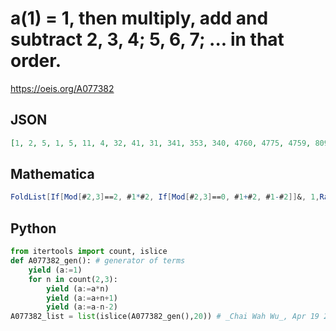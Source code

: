 # a\(1\) \= 1, then multiply, add and subtract 2, 3, 4; 5, 6, 7; \.\.\. in that order\.
https://oeis.org/A077382
## JSON
```JSON
[1, 2, 5, 1, 5, 11, 4, 32, 41, 31, 341, 353, 340, 4760, 4775, 4759, 80903, 80921, 80902, 1618040, 1618061, 1618039, 37214897, 37214921, 37214896, 967587296, 967587323, 967587295, 28060031555, 28060031585, 28060031554, 897921009728]
```
## Mathematica
```Mathematica
FoldList[If[Mod[#2,3]==2, #1*#2, If[Mod[#2,3]==0, #1+#2, #1-#2]]&, 1,Range[2,32]] (* _James C. McMahon_, Oct 10 2023 *)
```
## Python
```Python
from itertools import count, islice
def A077382_gen(): # generator of terms
    yield (a:=1)
    for n in count(2,3):
        yield (a:=a*n)
        yield (a:=a+n+1)
        yield (a:=a-n-2)
A077382_list = list(islice(A077382_gen(),20)) # _Chai Wah Wu_, Apr 19 2023
```
